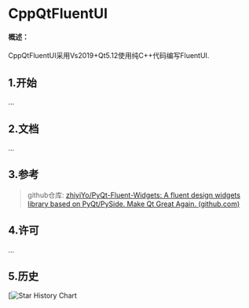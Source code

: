 # CppQtFluentUI

#### 概述：

CppQtFluentUI采用Vs2019+Qt5.12使用纯C++代码编写FluentUI.

## 1.开始

...

## 2.文档

...

## 3.参考

>github仓库: [zhiyiYo/PyQt-Fluent-Widgets: A fluent design widgets library based on PyQt/PySide. Make Qt Great Again. (github.com)](https://github.com/zhiyiYo/PyQt-Fluent-Widgets)

## 4.许可

...

## 5.历史

[![Star History Chart](https://api.star-history.com/svg?repos=mowangshuying/cpp-qt-fluentui&type=Date)